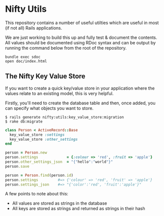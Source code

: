 # Nifty Utils

This repository contains a number of useful utilties which are useful in most (if not all)
Rails applications.

We are just working to build this up and fully test & document the contents. All values should
be documented using RDoc syntax and can be output by running the command below from the root 
of the repository.

```
bundle exec sdoc
open doc/index.html
```

## The Nifty Key Value Store

If you want to create a quick key/value store in your application where the values relate to an
existing model, this is very helpful.

Firstly, you'll need to create the database table and then, once added, you can specify what objects
you want to store.

```
$ rails generate nifty:utils:key_value_store:migration
$ rake db:migrate
```

```ruby
class Person < ActiveRecord::Base
  key_value_store :settings
  key_value_store :other_settings
end

person = Person.new
person.settings             = {:colour => 'red', :fruit => 'apple'}
person.other_settings_json  = "{"hello":"world"}"
person.save

person = Person.find(person.id)
person.settings         #=> {'colour' => 'red', 'fruit' => 'apple'}
person.settings_json    #=> "{'color':'red', 'fruit':'apple'}"
```

A few points to note about this:

* All values are stored as strings in the database
* All keys are stored as strings and returned as strings in their hash

